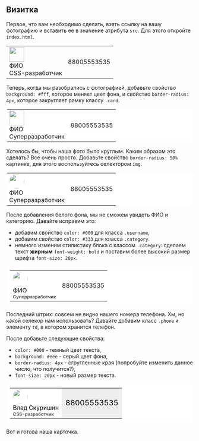 ## Визитка

Первое, что вам необходимо сделать, взять ссылку на вашу фотографию и вставить ее в значение атрибута `src`.
Для этого откройте `index.html`.

<div class="html reset">
    <table>
        <tbody>
            <tr>
                <td>
                    <div>
                        <img height="40" src="https://avatars3.githubusercontent.com/u/4215285?v=4">
                        <div>ФИО</div>
                        <div>CSS-разработчик</div>
                    </div>
                </td>
                <td>88005553535</td>
            </tr>
        </tbody>
    </table>
<div>

Теперь, когда мы разобрались с фотографией, добавьте свойство `background: #fff`, которое меняет цвет фона, и свойство `border-radius: 4px`, которое закругляет рамку классу `.card`.

<div class="html reset">
    <table style="background: #fff; border-radius: 4px;">
        <tbody>
            <tr>
                <td>
                    <div>
                        <img height="40" src="https://avatars3.githubusercontent.com/u/4215285?v=4">
                        <div>ФИО</div>
                        <div>Суперразработчик</div>
                    </div>
                </td>
                <td>88005553535</td>
            </tr>
        </tbody>
    </table>
<div>

Хотелось бы, чтобы наша фото было круглым. Каким образом это сделать? Все очень просто. Добавьте свойство  `border-radius: 50%` картинке, для этого воспользуйтесь селектором `img`.

<div class="html reset">
    <table style="background: #fff; border-radius: 4px;">
        <tbody>
            <tr>
                <td>
                    <div>
                        <img style="border-radius: 50%" height="40" src="https://avatars3.githubusercontent.com/u/4215285?v=4">
                        <div>ФИО</div>
                        <div>Суперразработчик</div>
                    </div>
                </td>
                <td>88005553535</td>
            </tr>
        </tbody>
    </table>
<div>

После добавления белого фона, мы не сможем увидеть ФИО и категорию. Давайте исправим это:
- добавим свойство `color: #000` для класса `.username`,
- добавим свойство `color: #333` для класса `.category`.
- немного изменим стилистику блока с классом `.category`: сделаем текст **жирным** `font-weight: bold` и поставим более высокий размер шрифта `font-size: 20px`.

<div class="html reset">
    <table style="border-radius: 4px; background: #fff; padding: 10px;">
        <tbody>
            <tr>
                <td>
                    <div>
                        <img height="40" style="border-radius: 50%;" src="https://avatars3.githubusercontent.com/u/4215285?v=4">
                        <div style="color: #000;">ФИО</div>
                        <div style="color: #555; font-weight: bold; font-size: 12px;">Суперразработчик</div>
                    </div>
                </td>
                <td>88005553535</td>
            </tr>
        </tbody>
    </table>
</div>

Последний штрих: совсем не видно нашего номера телефона. Хм, но какой селекор нам использовать? Давайте добавим класс `.phone` к элементу `td`, в котором хранится телефон. 

После добавьте следующие свойства:
- `color: #000` - темный цвет текста,
- `background: #eee` - серый цвет фона,
- `border-radius: 4px` - сгругленные края (попробуйте изменить данное число, что получится?),
- `font-size: 20px` - новый размер текста.

<div class="html reset">
    <table style="border-radius: 4px; background: #fff; padding: 10px;">
        <tbody>
            <tr>
                <td>
                    <div>
                        <img height="40" style="border-radius: 50%;" src="https://avatars3.githubusercontent.com/u/4215285?v=4">
                        <div style="color: #000;">Влад Скуришин</div>
                        <div style="color: #555; font-weight: bold; font-size: 12px;">CSS-разработчик</div>
                    </div>
                </td>
                <td style="color: #000; background: #eee; border-radius: 4px; font-size: 20px;">88005553535</td>
            </tr>
        </tbody>
    </table>
</div>

Вот и готова наша карточка.